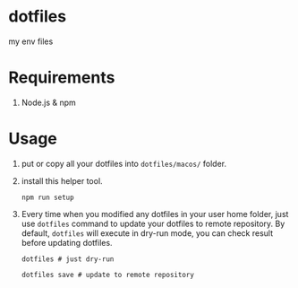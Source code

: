 # dotfiles

my env files

# Requirements

1. Node.js & npm

# Usage
 
1. put or copy all your dotfiles into `dotfiles/macos/` folder.

2. install this helper tool.
    ```
    npm run setup
    ```

3. Every time when you modified any dotfiles in your user home folder, just use `dotfiles` command to update your dotfiles to remote repository. 
   By default, `dotfiles` will execute in dry-run mode, you can check result before updating dotfiles.
    ``` 
    dotfiles # just dry-run
   
    dotfiles save # update to remote repository
    ``` 
